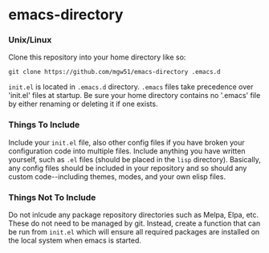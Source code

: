 # emacs-directory

### Unix/Linux

Clone this repository into your home directory like so:

`git clone https://github.com/mgw51/emacs-directory .emacs.d`

`init.el` is located in `.emacs.d` directory.  `.emacs` files take
precedence over 'init.el' files at startup.  Be sure your home
directory contains no '.emacs' file by either renaming or deleting
it if one exists.

### Things To Include

Include your `init.el` file, also other config files if you have
broken your configuration code into multiple files.  Include
anything you have written yourself, such as `.el` files (should be
placed in the `lisp` directory).  Basically, any config files
should be included in your repository and so should any custom
code--including themes, modes, and your own elisp files.

### Things Not To Include

Do not inlcude any package repository directories such as Melpa,
Elpa, etc.  These do not need to be managed by git.  Instead,
create a function that can be run from `init.el` which will ensure
all required packages are installed on the local system when emacs
is started.
